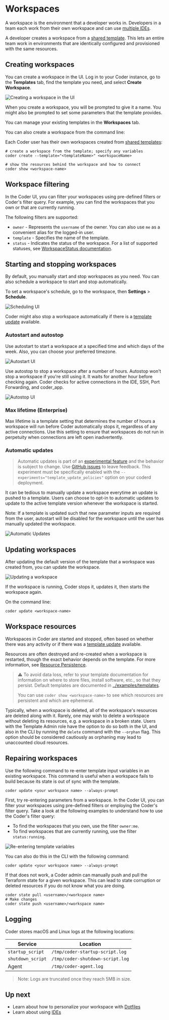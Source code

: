 # Workspaces

A workspace is the environment that a developer works in. Developers in a team
each work from their own workspace and can use [multiple IDEs](./ides.md).

A developer creates a workspace from a [shared template](./templates/index.md).
This lets an entire team work in environments that are identically configured
and provisioned with the same resources.

## Creating workspaces

You can create a workspace in the UI. Log in to your Coder instance, go to the
**Templates** tab, find the template you need, and select **Create Workspace**.

![Creating a workspace in the UI](./images/creating-workspace-ui.png)

When you create a workspace, you will be prompted to give it a name. You might
also be prompted to set some parameters that the template provides.

You can manage your existing templates in the **Workspaces** tab.

You can also create a workspace from the command line:

Each Coder user has their own workspaces created from
[shared templates](./templates/index.md):

```shell
# create a workspace from the template; specify any variables
coder create --template="<templateName>" <workspaceName>

# show the resources behind the workspace and how to connect
coder show <workspace-name>
```

## Workspace filtering

In the Coder UI, you can filter your workspaces using pre-defined filters or
Coder's filter query. For example, you can find the workspaces that you own or
that are currently running.

The following filters are supported:

- `owner` - Represents the `username` of the owner. You can also use `me` as a
  convenient alias for the logged-in user.
- `template` - Specifies the name of the template.
- `status` - Indicates the status of the workspace. For a list of supported
  statuses, see
  [WorkspaceStatus documentation](https://pkg.go.dev/github.com/coder/coder/codersdk#WorkspaceStatus).

## Starting and stopping workspaces

By default, you manually start and stop workspaces as you need. You can also
schedule a workspace to start and stop automatically.

To set a workspace's schedule, go to the workspace, then **Settings** >
**Schedule**.

![Scheduling UI](./images/schedule.png)

Coder might also stop a workspace automatically if there is a
[template update](./templates/index.md#Start/stop) available.

### Autostart and autostop

Use autostart to start a workspace at a specified time and which days of the
week. Also, you can choose your preferred timezone.

![Autostart UI](./images/autostart.png)

Use autostop to stop a workspace after a number of hours. Autostop won't stop a
workspace if you're still using it. It waits for another hour before checking
again. Coder checks for active connections in the IDE, SSH, Port Forwarding, and
coder_app.

![Autostop UI](./images/autostop.png)

### Max lifetime (Enterprise)

Max lifetime is a template setting that determines the number of hours a
workspace will run before Coder automatically stops it, regardless of any active
connections. Use this setting to ensure that workspaces do not run in perpetuity
when connections are left open inadvertently.

### Automatic updates

> Automatic updates is part of an
> [experimental feature](../contributing/feature-stages.md#experimental-features)
> and the behavior is subject to change. Use
> [GitHub issues](https://github.com/coder/coder) to leave feedback. This
> experiment must be specifically enabled with the `--experiments="template_update_policies"`
> option on your coderd deployment.

It can be tedious to manually update a workspace everytime an update is pushed
to a template. Users can choose to opt-in to automatic updates to update to the
active template version whenever the workspace is started.

Note: If a template is updated such that new parameter inputs are required from
the user, autostart will be disabled for the workspace until the user has
manually updated the workspace.

![Automatic Updates](./images/workspace-automatic-updates.png)

## Updating workspaces

After updating the default version of the template that a workspace was created
from, you can update the workspace.

![Updating a workspace](./images/workspace-update.png)

If the workspace is running, Coder stops it, updates it, then starts the
workspace again.

On the command line:

```shell
coder update <workspace-name>
```

## Workspace resources

Workspaces in Coder are started and stopped, often based on whether there was
any activity or if there was a
[template update](./templates/index.md#Start/stop) available.

Resources are often destroyed and re-created when a workspace is restarted,
though the exact behavior depends on the template. For more information, see
[Resource Persistence](./templates/resource-persistence.md).

> ⚠️ To avoid data loss, refer to your template documentation for information on
> where to store files, install software, etc., so that they persist. Default
> templates are documented in
> [../examples/templates](https://github.com/coder/coder/tree/main/examples/templates).
>
> You can use `coder show <workspace-name>` to see which resources are
> persistent and which are ephemeral.

Typically, when a workspace is deleted, all of the workspace's resources are
deleted along with it. Rarely, one may wish to delete a workspace without
deleting its resources, e.g. a workspace in a broken state. Users with the
Template Admin role have the option to do so both in the UI, and also in the CLI
by running the `delete` command with the `--orphan` flag. This option should be
considered cautiously as orphaning may lead to unaccounted cloud resources.

## Repairing workspaces

Use the following command to re-enter template input variables in an existing
workspace. This command is useful when a workspace fails to build because its
state is out of sync with the template.

```shell
coder update <your workspace name> --always-prompt
```

First, try re-entering parameters from a workspace. In the Coder UI, you can
filter your workspaces using pre-defined filters or employing the Coder's filter
query. Take a look at the following examples to understand how to use the
Coder's filter query:

- To find the workspaces that you own, use the filter `owner:me`.
- To find workspaces that are currently running, use the filter
  `status:running`.

![Re-entering template variables](./images/template-variables.png)

You can also do this in the CLI with the following command:

```shell
coder update <your workspace name> --always-prompt
```

If that does not work, a Coder admin can manually push and pull the Terraform
state for a given workspace. This can lead to state corruption or deleted
resources if you do not know what you are doing.

```shell
coder state pull <username>/<workspace name>
# Make changes
coder state push <username>/<workspace name>
```

## Logging

Coder stores macOS and Linux logs at the following locations:

| Service           | Location                         |
| ----------------- | -------------------------------- |
| `startup_script`  | `/tmp/coder-startup-script.log`  |
| `shutdown_script` | `/tmp/coder-shutdown-script.log` |
| Agent             | `/tmp/coder-agent.log`           |

> Note: Logs are truncated once they reach 5MB in size.

## Up next

- Learn about how to personalize your workspace with [Dotfiles](./dotfiles.md)
- Learn about using [IDEs](./ides.md)
